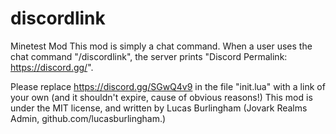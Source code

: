 # discordlink

Minetest Mod
This mod is simply a chat command.
When a user uses the chat command "/discordlink", the server prints "Discord Permalink: https://discord.gg/<insert here>".

Please replace https://discord.gg/SGwQ4v9 in the file "init.lua" with a link of your own (and it shouldn't expire, cause of obvious reasons!)
This mod is under the MIT license, and written by Lucas Burlingham (Jovark Realms Admin, github.com/lucasburlingham.)
